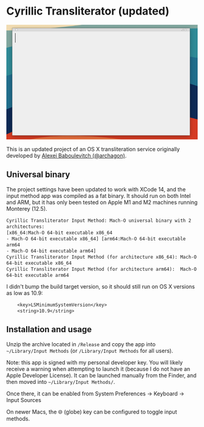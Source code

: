 # Cyrillic Transliterator (updated)

![Demo](demo.gif)

This is an updated project of an OS X transliteration service originally developed by [Alexei Baboulevitch (@archagon)](https://github.com/archagon).

## Universal binary

The project settings have been updated to work with XCode 14, and the input method app was compiled as a fat binary. It should run on both Intel and ARM, but it has only been tested on Apple M1 and M2 machines running Monterey (12.5).

```
Cyrillic Transliterator Input Method: Mach-O universal binary with 2 architectures: 
[x86_64:Mach-O 64-bit executable x86_64
- Mach-O 64-bit executable x86_64] [arm64:Mach-O 64-bit executable arm64
- Mach-O 64-bit executable arm64]
Cyrillic Transliterator Input Method (for architecture x86_64):	Mach-O 64-bit executable x86_64
Cyrillic Transliterator Input Method (for architecture arm64):	Mach-O 64-bit executable arm64
```

I didn't bump the build target version, so it should still run on OS X versions as low as 10.9:
```
	<key>LSMinimumSystemVersion</key>
	<string>10.9</string>
```


## Installation and usage
Unzip the archive located in `/Release` and copy the app into `~/Library/Input Methods` (or `/Library/Input Methods` for all users).

Note: this app is signed with my personal developer key. You will likely receive a warning when attempting to launch it (because I do not have an Apple Developer License). It can be launched manually from the Finder, and then moved into `~/Library/Input Methods/`.

Once there, it can be enabled from System Preferences -> Keyboard -> Input Sources

On newer Macs, the 🌐 (globe) key can be configured to toggle input methods.